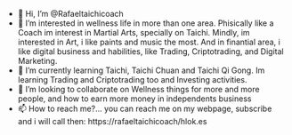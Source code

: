 - 👋 Hi, I’m @Rafaeltaichicoach
- 👀 I’m interested in wellness life in more than one area. Phisically like a Coach im interest in Martial Arts, specially on Taichi. Mindly, im interested in Art, i like paints and music the most. And in finantial area, i like digital business and habilities, like Trading, Criptotrading, and Digital Marketing.
- 🌱 I’m currently learning Taichi, Taichi Chuan and Taichi Qi Gong. Im learning Trading and Criptotrading too and Investing activities.
- 💞️ I’m looking to collaborate on Wellness things for more and more people, and how to earn more money in independents business
- 📫 How to reach me?... you can reach me on my webpage, subscribe and i will call then: https://rafaeltaichicoach/hlok.es

<!---
Rafaeltaichicoach/Rafaeltaichicoach is a ✨ special ✨ repository because its `README.md` (this file) appears on your GitHub profile.
You can click the Preview link to take a look at your changes.
--->
